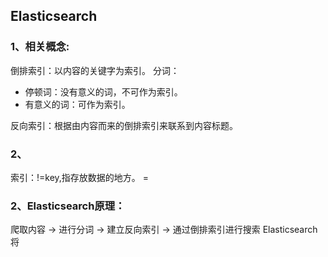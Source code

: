## Elasticsearch
### 1、相关概念:
倒排索引：以内容的关键字为索引。
分词：
- 停顿词：没有意义的词，不可作为索引。
- 有意义的词：可作为索引。

反向索引：根据由内容而来的倒排索引来联系到内容标题。
### 2、
索引：!=key,指存放数据的地方。 = 
### 2、Elasticsearch原理：
爬取内容 -> 进行分词 -> 建立反向索引 -> 通过倒排索引进行搜索
Elasticsearch将


